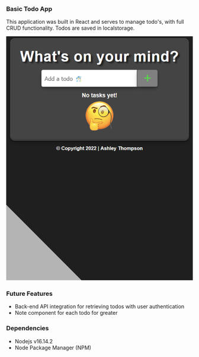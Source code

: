 ### Basic Todo App
This application was built in React and serves to manage todo's, with full CRUD functionality. Todos are saved in localstorage.

![Readme1](./public/readme-1.gif)

### Future Features
- Back-end API integration for retrieving todos with user authentication
- Note component for each todo for greater

### Dependencies
- Nodejs v16.14.2
- Node Package Manager (NPM)